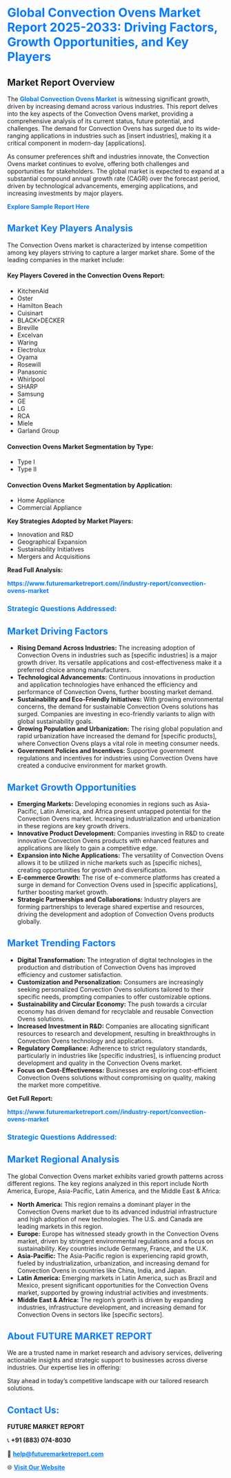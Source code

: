 <h1 style="color: #007BFF;">Global Convection Ovens Market Report 2025-2033: Driving Factors, Growth Opportunities, and Key Players</h1>

<section id="overview">
<h2>Market Report Overview</h2>
<p>The <a href="https://www.futuremarketreport.com//industry-report/convection-ovens-market" style="color: #007BFF; text-decoration: none;"><strong>Global Convection Ovens Market</strong></a> is witnessing significant growth, driven by increasing demand across various industries. This report delves into the key aspects of the Convection Ovens market, providing a comprehensive analysis of its current status, future potential, and challenges. The demand for Convection Ovens has surged due to its wide-ranging applications in industries such as [insert industries], making it a critical component in modern-day [applications].</p>
<p>As consumer preferences shift and industries innovate, the Convection Ovens market continues to evolve, offering both challenges and opportunities for stakeholders. The global market is expected to expand at a substantial compound annual growth rate (CAGR) over the forecast period, driven by technological advancements, emerging applications, and increasing investments by major players.</p>
</section>

<section id="overview">
<p><a href="https://www.futuremarketreport.com//request-sample/reportId=85727" style="color: #007BFF; text-decoration: none;"><strong>Explore Sample Report Here</strong></a></p>
</section>

<section id="key-players">
<h2 style="color: #007BFF;">Market Key Players Analysis</h2>
<p>The Convection Ovens market is characterized by intense competition among key players striving to capture a larger market share. Some of the leading companies in the market include:</p>
<h4>Key Players Covered in the Convection Ovens Report:</h4>
<ul><li>KitchenAid</li><li>Oster</li><li>Hamilton Beach</li><li>Cuisinart</li><li>BLACK+DECKER</li><li>Breville</li><li>Excelvan</li><li>Waring</li><li>Electrolux</li><li>Oyama</li><li>Rosewill</li><li>Panasonic</li><li>Whirlpool</li><li>SHARP</li><li>Samsung</li><li>GE</li><li>LG</li><li>RCA</li><li>Miele</li><li>Garland Group</li></ul>
<h4>Convection Ovens Market Segmentation by Type:</h4>
<ul><li>Type I</li><li>Type II</li></ul>

<h4>Convection Ovens Market Segmentation by Application:</h4>
<ul><li>Home Appliance</li><li>Commercial Appliance</li></ul>
<p><strong>Key Strategies Adopted by Market Players:</strong></p>
<ul>
<li>Innovation and R&D</li>
<li>Geographical Expansion</li>
<li>Sustainability Initiatives</li>
<li>Mergers and Acquisitions</li>
</ul>
</section>

<section>
<p><strong>Read Full Analysis: </strong></p><a href="https://www.futuremarketreport.com//industry-report/convection-ovens-market" style="color: #007BFF; text-decoration: none;"><strong>https://www.futuremarketreport.com//industry-report/convection-ovens-market</strong></a>
<h3 style="color: #007BFF;">Strategic Questions Addressed:</h3>
</section>

<section id="driving-factors">
<h2 style="color: #007BFF;">Market Driving Factors</h2>
<ul>
<li><strong>Rising Demand Across Industries:</strong> The increasing adoption of Convection Ovens in industries such as [specific industries] is a major growth driver. Its versatile applications and cost-effectiveness make it a preferred choice among manufacturers.</li>
<li><strong>Technological Advancements:</strong> Continuous innovations in production and application technologies have enhanced the efficiency and performance of Convection Ovens, further boosting market demand.</li>
<li><strong>Sustainability and Eco-Friendly Initiatives:</strong> With growing environmental concerns, the demand for sustainable Convection Ovens solutions has surged. Companies are investing in eco-friendly variants to align with global sustainability goals.</li>
<li><strong>Growing Population and Urbanization:</strong> The rising global population and rapid urbanization have increased the demand for [specific products], where Convection Ovens plays a vital role in meeting consumer needs.</li>
<li><strong>Government Policies and Incentives:</strong> Supportive government regulations and incentives for industries using Convection Ovens have created a conducive environment for market growth.</li>
</ul>
</section>

<section id="growth-opportunities">
<h2 style="color: #007BFF;">Market Growth Opportunities</h2>
<ul>
<li><strong>Emerging Markets:</strong> Developing economies in regions such as Asia-Pacific, Latin America, and Africa present untapped potential for the Convection Ovens market. Increasing industrialization and urbanization in these regions are key growth drivers.</li>
<li><strong>Innovative Product Development:</strong> Companies investing in R&D to create innovative Convection Ovens products with enhanced features and applications are likely to gain a competitive edge.</li>
<li><strong>Expansion into Niche Applications:</strong> The versatility of Convection Ovens allows it to be utilized in niche markets such as [specific niches], creating opportunities for growth and diversification.</li>
<li><strong>E-commerce Growth:</strong> The rise of e-commerce platforms has created a surge in demand for Convection Ovens used in [specific applications], further boosting market growth.</li>
<li><strong>Strategic Partnerships and Collaborations:</strong> Industry players are forming partnerships to leverage shared expertise and resources, driving the development and adoption of Convection Ovens products globally.</li>
</ul>
</section>

<section id="trending-factors">
<h2 style="color: #007BFF;">Market Trending Factors</h2>
<ul>
<li><strong>Digital Transformation:</strong> The integration of digital technologies in the production and distribution of Convection Ovens has improved efficiency and customer satisfaction.</li>
<li><strong>Customization and Personalization:</strong> Consumers are increasingly seeking personalized Convection Ovens solutions tailored to their specific needs, prompting companies to offer customizable options.</li>
<li><strong>Sustainability and Circular Economy:</strong> The push towards a circular economy has driven demand for recyclable and reusable Convection Ovens solutions.</li>
<li><strong>Increased Investment in R&D:</strong> Companies are allocating significant resources to research and development, resulting in breakthroughs in Convection Ovens technology and applications.</li>
<li><strong>Regulatory Compliance:</strong> Adherence to strict regulatory standards, particularly in industries like [specific industries], is influencing product development and quality in the Convection Ovens market.</li>
<li><strong>Focus on Cost-Effectiveness:</strong> Businesses are exploring cost-efficient Convection Ovens solutions without compromising on quality, making the market more competitive.</li>
</ul>
</section>

<section>
<p><strong>Get Full Report: </strong></p><a href="https://www.futuremarketreport.com//industry-report/convection-ovens-market" style="color: #007BFF; text-decoration: none;"><strong>https://www.futuremarketreport.com//industry-report/convection-ovens-market</strong></a>
<h3 style="color: #007BFF;">Strategic Questions Addressed:</h3>
</section>


<section id="regional-analysis">
<h2 style="color: #007BFF;">Market Regional Analysis</h2>
<p>The global Convection Ovens market exhibits varied growth patterns across different regions. The key regions analyzed in this report include North America, Europe, Asia-Pacific, Latin America, and the Middle East & Africa:</p>
<ul>
<li><strong>North America:</strong> This region remains a dominant player in the Convection Ovens market due to its advanced industrial infrastructure and high adoption of new technologies. The U.S. and Canada are leading markets in this region.</li>
<li><strong>Europe:</strong> Europe has witnessed steady growth in the Convection Ovens market, driven by stringent environmental regulations and a focus on sustainability. Key countries include Germany, France, and the U.K.</li>
<li><strong>Asia-Pacific:</strong> The Asia-Pacific region is experiencing rapid growth, fueled by industrialization, urbanization, and increasing demand for Convection Ovens in countries like China, India, and Japan.</li>
<li><strong>Latin America:</strong> Emerging markets in Latin America, such as Brazil and Mexico, present significant opportunities for the Convection Ovens market, supported by growing industrial activities and investments.</li>
<li><strong>Middle East & Africa:</strong> The region’s growth is driven by expanding industries, infrastructure development, and increasing demand for Convection Ovens in sectors like [specific sectors].</li>
</ul>
</section>

<footer>
<h2 style="color: #007BFF;">About FUTURE MARKET REPORT</h2>
<p>We are a trusted name in market research and advisory services, delivering actionable insights and strategic support to businesses across diverse industries. Our expertise lies in offering:</p>

<p>Stay ahead in today’s competitive landscape with our tailored research solutions.</p>

<h2 style="color: #007BFF;">Contact Us:</h2>
<p><strong>FUTURE MARKET REPORT</strong></p>
<p>📞 <strong>+91 (883) 074-8030</strong></p>
<p>📧 <strong><a href="mailto:help@futuremarketreport.com" style="color: #007BFF;">help@futuremarketreport.com</a></strong></p>
<p>🌐 <strong><a href="https://www.futuremarketreport.com/" style="color: #007BFF;">Visit Our Website</a></strong></p>
</footer>
